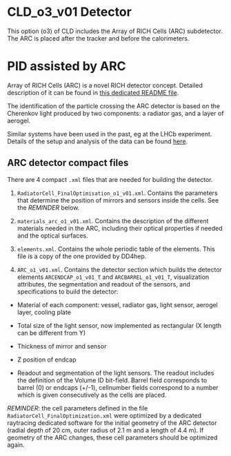 CLD_o3_v01 Detector
======================

This option (o3) of CLD includes the Array of RICH Cells (ARC) subdetector. The ARC is placed after the tracker and before the calorimeters. 

# PID assisted by ARC

Array of RICH Cells (ARC) is a novel RICH detector concept. Detailed description of it can be found in [this dedicated README file](../../../detector/PID/README.md).

The identification of the particle crossing the ARC detector is based on the Cherenkov light produced by two components: a radiator gas, and a layer of aerogel.

Similar systems have been used in the past, eg at the LHCb experiment. Details of the setup and analysis of the data can be found [here](https://s3.cern.ch/inspire-prod-files-9/92927eb16166b155de56b61339f05521).



## ARC detector compact files

There are 4 compact `.xml` files that are needed for building the detector.

1. `RadiatorCell_FinalOptimisation_o1_v01.xml`. Contains the parameters that determine the position of mirrors and sensors inside the cells. See the *REMINDER* below.

2. `materials_arc_o1_v01.xml`. Contains the description of the different materials needed in the ARC, including their optical properties if needed and the optical surfaces.

3. `elements.xml`. Contains the whole periodic table of the elements. This file is a copy of the one provided by DD4hep.

4. `ARC_o1_v01.xml`. Contains the detector section which builds the detector elements `ARCENDCAP_o1_v01_T` and `ARCBARREL_o1_v01_T`, visualization attributes, the segmentation and readout of the sensors, and specifications to build the detector:

* Material of each component: vessel, radiator gas, light sensor, aerogel layer, cooling plate

* Total size of the light sensor, now implemented as rectangular (X length can be different from Y)

* Thickness of mirror and sensor

* Z position of endcap

* Readout and segmentation of the light sensors. The readout includes the definition of the Volume ID bit-field. Barrel field corresponds to barrel (0) or endcaps (+/-1), cellnumber fields correspond to a number which is given consecutively as the cells are placed.

*REMINDER*: the cell parameters defined in the file `RadiatorCell_FinalOptimization.xml` were optimized by a dedicated raytracing dedicated software for the initial geometry of the ARC detector (radial depth of 20 cm, outer radius of 2.1 m and a length of 4.4 m). If geometry of the ARC changes, these cell parameters should be optimized again.
